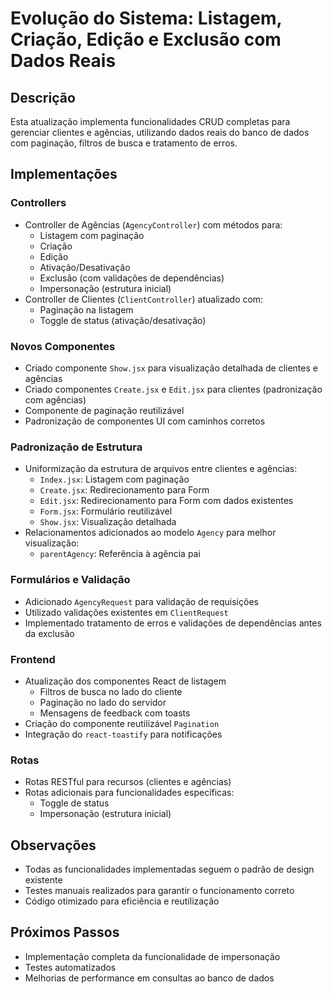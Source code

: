 # Evolução do Sistema: Listagem, Criação, Edição e Exclusão com Dados Reais

## Descrição
Esta atualização implementa funcionalidades CRUD completas para gerenciar clientes e agências, utilizando dados reais do banco de dados com paginação, filtros de busca e tratamento de erros.

## Implementações

### Controllers
- Controller de Agências (`AgencyController`) com métodos para:
  - Listagem com paginação
  - Criação
  - Edição
  - Ativação/Desativação
  - Exclusão (com validações de dependências)
  - Impersonação (estrutura inicial)
- Controller de Clientes (`ClientController`) atualizado com:
  - Paginação na listagem
  - Toggle de status (ativação/desativação)

### Novos Componentes
- Criado componente `Show.jsx` para visualização detalhada de clientes e agências
- Criado componentes `Create.jsx` e `Edit.jsx` para clientes (padronização com agências)
- Componente de paginação reutilizável
- Padronização de componentes UI com caminhos corretos

### Padronização de Estrutura
- Uniformização da estrutura de arquivos entre clientes e agências:
  - `Index.jsx`: Listagem com paginação
  - `Create.jsx`: Redirecionamento para Form
  - `Edit.jsx`: Redirecionamento para Form com dados existentes
  - `Form.jsx`: Formulário reutilizável
  - `Show.jsx`: Visualização detalhada
- Relacionamentos adicionados ao modelo `Agency` para melhor visualização:
  - `parentAgency`: Referência à agência pai

### Formulários e Validação
- Adicionado `AgencyRequest` para validação de requisições
- Utilizado validações existentes em `ClientRequest`
- Implementado tratamento de erros e validações de dependências antes da exclusão

### Frontend
- Atualização dos componentes React de listagem
  - Filtros de busca no lado do cliente
  - Paginação no lado do servidor
  - Mensagens de feedback com toasts
- Criação do componente reutilizável `Pagination`
- Integração do `react-toastify` para notificações

### Rotas
- Rotas RESTful para recursos (clientes e agências)
- Rotas adicionais para funcionalidades específicas:
  - Toggle de status
  - Impersonação (estrutura inicial)

## Observações
- Todas as funcionalidades implementadas seguem o padrão de design existente
- Testes manuais realizados para garantir o funcionamento correto
- Código otimizado para eficiência e reutilização

## Próximos Passos
- Implementação completa da funcionalidade de impersonação
- Testes automatizados
- Melhorias de performance em consultas ao banco de dados 